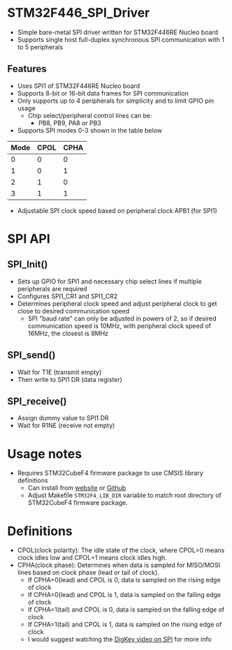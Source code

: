 # STM32F446_SPI_Driver
- Simple bare-metal SPI driver written for STM32F446RE Nucleo board
- Supports single host full-duplex synchronous SPI communication with 1 to 5 peripherals

## Features 
- Uses SPI1 of STM32F446RE Nucleo board
- Supports 8-bit or 16-bit data frames for SPI communication
- Only supports up to 4 peripherals for simplicity and to limit GPIO pin usage
    - Chip select/peripheral control lines can be:
        - PB8, PB9, PA8 or PB3 
- Supports SPI modes 0-3 shown in the table below

| Mode | CPOL | CPHA |
| ---- | ---- | ---- |
| 0    | 0    | 0    |
| 1    | 0    | 1    |
| 2    | 1    | 0    |
| 3    | 1    | 1    |

- Adjustable SPI clock speed based on peripheral clock APB1 (for SPI1)

# SPI API 
## SPI_Init()
- Sets up GPIO for SPI1 and necessary chip select lines if multiple peripherals
  are required
- Configures SPI1_CR1 and SPI1_CR2 
- Determines peripheral clock speed and adjust peripheral clock to get close to
  desired communication speed
    - SPI "baud rate" can only be adjusted in powers of 2, so if desired
      communication speed is 10MHz, with peripheral clock speed of 16MHz, the
closest is 8MHz 

## SPI_send()
- Wait for T1E (transmit empty)
- Then write to SPI1 DR (data register) 

## SPI_receive()
- Assign dummy value to SPI1 DR
- Wait for R1NE (receive not empty)

# Usage notes 
- Requires STM32CubeF4 firmware package to use CMSIS library definitions
    - Can install from [website](https://www.st.com/en/embedded-software/stm32cubef4.html) or [Github](https://github.com/STMicroelectronics/STM32CubeF4)
    - Adjust Makefile `STM32F4_LIB_DIR` variable to match root directory of
      STM32CubeF4 firmware package.


# Definitions
- CPOL(clock polarity): The idle state of the clock, where CPOL=0 means clock idles low and CPOL=1
  means clock idles high. 
- CPHA(clock phase): Determines when data is sampled for MISO/MOSI lines based on clock
  phase (lead or tail of clock).
    - If CPHA=0(lead) and CPOL is 0, data is sampled on the rising edge of
      clock
    - If CPHA=0(lead) and CPOL is 1, data is sampled on the falling edge of
      clock
    - If CPHA=1(tail) and CPOL is 0, data is sampled on the falling edge of
      clock
    - If CPHA=1(tail) and CPOL is 1, data is sampled on the rising edge of
      clock
    - I would suggest watching the [DigKey video on SPI](https://www.youtube.com/watch?v=eFKeNPJq50g&t=895s) for more info
